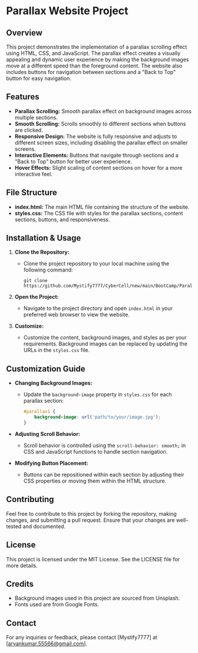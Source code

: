 
# Parallax Website Project

## Overview
This project demonstrates the implementation of a parallax scrolling effect using HTML, CSS, and JavaScript. The parallax effect creates a visually appealing and dynamic user experience by making the background images move at a different speed than the foreground content. The website also includes buttons for navigation between sections and a "Back to Top" button for easy navigation.

## Features
- **Parallax Scrolling:** Smooth parallax effect on background images across multiple sections.
- **Smooth Scrolling:** Scrolls smoothly to different sections when buttons are clicked.
- **Responsive Design:** The website is fully responsive and adjusts to different screen sizes, including disabling the parallax effect on smaller screens.
- **Interactive Elements:** Buttons that navigate through sections and a "Back to Top" button for better user experience.
- **Hover Effects:** Slight scaling of content sections on hover for a more interactive feel.

## File Structure
- **index.html:** The main HTML file containing the structure of the website.
- **styles.css:** The CSS file with styles for the parallax sections, content sections, buttons, and responsiveness.

## Installation & Usage
1. **Clone the Repository:**
   - Clone the project repository to your local machine using the following command:
     ```
     git clone https://github.com/Mystify7777/CyberCell/new/main/BootCamp/Parallax
     ```

2. **Open the Project:**
   - Navigate to the project directory and open `index.html` in your preferred web browser to view the website.

3. **Customize:**
   - Customize the content, background images, and styles as per your requirements. Background images can be replaced by updating the URLs in the `styles.css` file.

## Customization Guide
- **Changing Background Images:**
  - Update the `background-image` property in `styles.css` for each parallax section:
    ```css
    #parallax1 {
        background-image: url('path/to/your/image.jpg');
    }
    ```

- **Adjusting Scroll Behavior:**
  - Scroll behavior is controlled using the `scroll-behavior: smooth;` in CSS and JavaScript functions to handle section navigation.

- **Modifying Button Placement:**
  - Buttons can be repositioned within each section by adjusting their CSS properties or moving them within the HTML structure.

## Contributing
Feel free to contribute to this project by forking the repository, making changes, and submitting a pull request. Ensure that your changes are well-tested and documented.

## License
This project is licensed under the MIT License. See the LICENSE file for more details.

## Credits
- Background images used in this project are sourced from Unsplash.
- Fonts used are from Google Fonts.

## Contact
For any inquiries or feedback, please contact [Mystify7777] at [aryankumar.55566@gmail.com].


